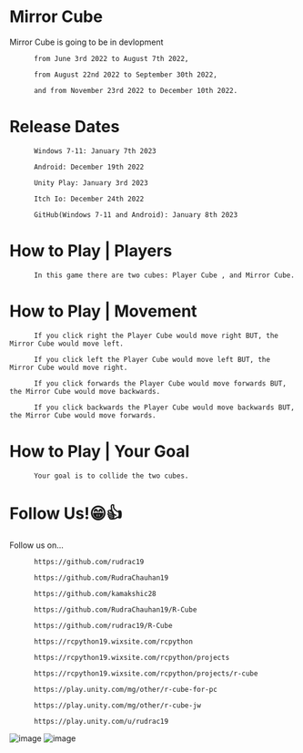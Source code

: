 # Mirror Cube
Mirror Cube is going to be in devlopment 

          from June 3rd 2022 to August 7th 2022, 
          
          from August 22nd 2022 to September 30th 2022,
          
          and from November 23rd 2022 to December 10th 2022. 
# Release Dates

          Windows 7-11: January 7th 2023
          
          Android: December 19th 2022
          
          Unity Play: January 3rd 2023
          
          Itch Io: December 24th 2022
          
          GitHub(Windows 7-11 and Android): January 8th 2023

# How to Play | Players
          In this game there are two cubes: Player Cube , and Mirror Cube.

# How to Play | Movement
          If you click right the Player Cube would move right BUT, the Mirror Cube would move left.

          If you click left the Player Cube would move left BUT, the Mirror Cube would move right.

          If you click forwards the Player Cube would move forwards BUT, the Mirror Cube would move backwards.

          If you click backwards the Player Cube would move backwards BUT, the Mirror Cube would move forwards.

# How to Play | Your Goal
          Your goal is to collide the two cubes.
          
# Follow Us!😁👍

Follow us on...

          https://github.com/rudrac19

          https://github.com/RudraChauhan19

          https://github.com/kamakshic28

          https://github.com/RudraChauhan19/R-Cube

          https://github.com/rudrac19/R-Cube

          https://rcpython19.wixsite.com/rcpython

          https://rcpython19.wixsite.com/rcpython/projects

          https://rcpython19.wixsite.com/rcpython/projects/r-cube

          https://play.unity.com/mg/other/r-cube-for-pc

          https://play.unity.com/mg/other/r-cube-jw

          https://play.unity.com/u/rudrac19


![image](https://user-images.githubusercontent.com/97199437/186294868-cfb09dbb-0582-43fd-bf16-d8c8027da7ad.png)
![image](https://user-images.githubusercontent.com/97199437/186294924-fd8d4e35-7d78-4822-b60c-0ee48e1ed91f.png)

